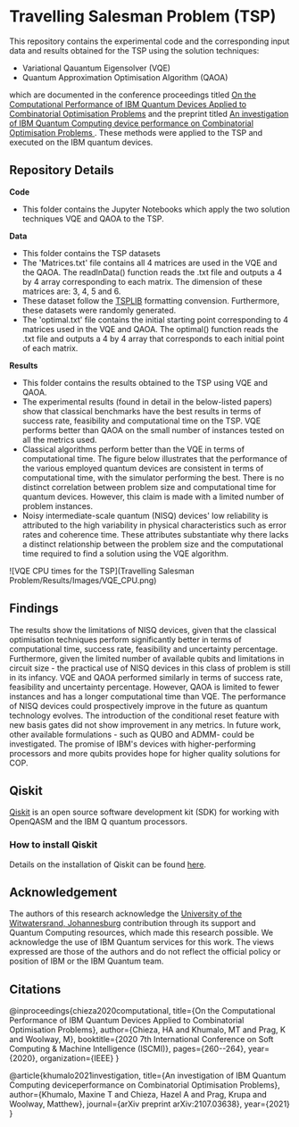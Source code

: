 # Travelling Salesman Problem (TSP)
This repository contains the experimental code and the corresponding input data and results obtained for the TSP using the solution techniques:
- Variational Qauantum Eigensolver (VQE)
- Quantum Approximation Optimisation Algorithm (QAOA)

which are documented in the conference proceedings titled [On the Computational Performance of IBM Quantum Devices Applied to Combinatorial Optimisation Problems](https://ieeexplore.ieee.org/abstract/document/9311605) and the preprint titled [An investigation of IBM Quantum Computing device performance on Combinatorial Optimisation Problems
](https://arxiv.org/abs/2107.03638).
These methods were applied to the TSP and executed on the IBM quantum devices. 

## Repository Details
**Code**
- This folder contains the Jupyter Notebooks which apply the two solution techniques VQE and QAOA to the TSP.

**Data**
- This folder contains the TSP datasets
- The 'Matrices.txt' file contains all 4 matrices are used in the VQE and the QAOA. The readInData() function reads the .txt file and outputs a 4 by 4 array corresponding to each matrix. The dimension of these matrices are: 3, 4, 5 and 6.
- These dataset follow the [TSPLIB](http://elib.zib.de/pub/mp-testdata/tsp/tsplib/tsp/index.html) formatting convension. Furthermore, these datasets were randomly generated. 
- The 'optimal.txt' file contains the initial starting point corresponding to 4 matrices used in the VQE and QAOA. The optimal() function reads the .txt file and outputs a 4 by 4 array that corresponds to each initial point of each matrix. 

**Results**
- This folder contains the results obtained to the TSP using VQE and QAOA. 
- The experimental results (found in detail in the below-listed papers) show that classical benchmarks have the best results in terms of success rate, feasibility and computational time on the TSP. VQE performs better than QAOA on the small number of instances tested on all the metrics used.
- Classical algorithms perform better than the VQE in terms of computational time. The figure below illustrates that the performance of the various employed quantum devices are consistent in terms of computational time, with the simulator performing the best. There is no distinct correlation between problem size and computational time for quantum devices. However, this claim is made with a limited number of problem instances.
- Noisy intermediate-scale quantum (NISQ) devices' low reliability is attributed to the high variability in physical characteristics such as error rates and coherence time. These attributes substantiate why there lacks a distinct relationship between the problem size and the computational time required to find a solution using the VQE algorithm.

![VQE CPU times for the TSP](Travelling Salesman Problem/Results/Images/VQE_CPU.png)

## Findings
The results show the limitations of NISQ devices, given that the classical optimisation techniques perform significantly better in terms of computational time, success rate, feasibility and uncertainty percentage. Furthermore, given the limited number of available qubits and limitations in circuit size - the practical use of NISQ devices in this class of problem is still in its infancy. VQE and QAOA performed similarly in terms of success rate, feasibility and uncertainty percentage. However, QAOA is limited to fewer instances and has a longer computational time than VQE. The performance of NISQ devices could prospectively improve in the future as quantum technology evolves. The introduction of the conditional reset feature with new basis gates did not show improvement in any metrics. In future work, other available formulations - such as QUBO and ADMM- could be investigated. The promise of IBM's devices with higher-performing processors and more qubits provides hope for higher quality solutions for COP.

## Qiskit
[Qiskit](https://qiskit.org/) is an open source software development kit (SDK) for working with OpenQASM and the IBM Q quantum processors.
### How to install Qiskit
Details on the installation of Qiskit can be found [here](https://qiskit.org/documentation/getting_started.html).

## Acknowledgement
The authors of this research acknowledge the [University of the Witwatersrand, Johannesburg](https://www.wits.ac.za/) contribution through its support and Quantum Computing resources, which made this research possible. We acknowledge the use of IBM Quantum services for this work. The views expressed are those of the authors and do not reflect the official policy or position of IBM or the IBM Quantum team.

## Citations
@inproceedings{chieza2020computational,
  title={On the Computational Performance of IBM Quantum Devices Applied to Combinatorial Optimisation Problems},
  author={Chieza, HA and Khumalo, MT and Prag, K and Woolway, M},
  booktitle={2020 7th International Conference on Soft Computing \& Machine Intelligence (ISCMI)},
  pages={260--264},
  year={2020},
  organization={IEEE}
}

@article{khumalo2021investigation,
  title={An investigation of IBM Quantum Computing deviceperformance on Combinatorial Optimisation Problems},
  author={Khumalo, Maxine T and Chieza, Hazel A and Prag, Krupa and Woolway, Matthew},
  journal={arXiv preprint arXiv:2107.03638},
  year={2021}
}



